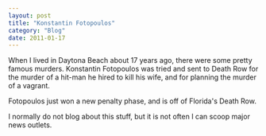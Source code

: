 ```yaml
---
layout: post
title: "Konstantin Fotopoulos"
category: "Blog"
date: 2011-01-17
---
```



When I lived in Daytona Beach about 17 years ago, there were some pretty famous murders. Konstantin Fotopoulos was tried and sent to Death Row for the murder of a hit-man he hired to kill his wife, and for planning the murder of a vagrant.

Fotopoulos just won a new penalty phase, and is off of Florida's Death Row.

I normally do not blog about this stuff, but it is not often I can scoop major news outlets.